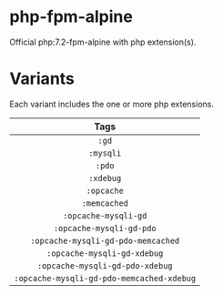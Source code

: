 # php-fpm-alpine

Official php:7.2-fpm-alpine with php extension(s).

# Variants

Each variant includes the one or more php extensions.

| Tags |
|:-------:| 
| `:gd` | 
| `:mysqli` | 
| `:pdo` | 
| `:xdebug` | 
| `:opcache` | 
| `:memcached` | 
| `:opcache-mysqli-gd` | 
| `:opcache-mysqli-gd-pdo` | 
| `:opcache-mysqli-gd-pdo-memcached` | 
| `:opcache-mysqli-gd-xdebug` | 
| `:opcache-mysqli-gd-pdo-xdebug` | 
| `:opcache-mysqli-gd-pdo-memcached-xdebug` |